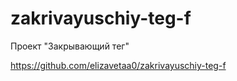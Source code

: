 # zakrivayuschiy-teg-f
Проект "Закрывающий тег"


https://github.com/elizavetaa0/zakrivayuschiy-teg-f
